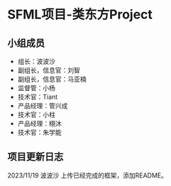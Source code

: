 # SFML项目-类东方Project

## 小组成员  

- 组长：波波沙
- 副组长，信息官：刘智
- 副组长，信息官：马亚楠
- 监督管：小杨
- 技术官：Tiant
- 产品经理：管兴成
- 技术官：小柱
- 产品经理：栩沐
- 技术官：朱学能  

## 项目更新日志

2023/11/19 波波沙 上传已经完成的框架，添加README。
